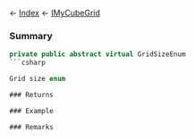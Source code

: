 ← [Index](Api-Index) ← [IMyCubeGrid](VRage.Game.ModAPI.Ingame.IMyCubeGrid)

### Summary

```csharp
private public abstract virtual GridSizeEnum
```csharp

Grid size enum

### Returns

### Example

### Remarks

